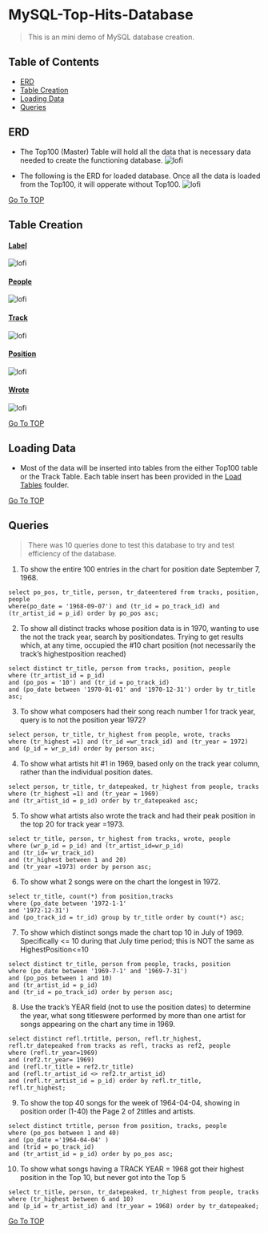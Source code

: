 # MySQL-Top-Hits-Database<a name="TOP"></a>
> This is an mini demo of MySQL database creation. 

## Table of Contents
* [ERD](#ERD)
* [Table Creation](#table-creation)
* [Loading Data](#load-data)
* [Queries](#queries)

## ERD 
- The Top100 (Master) Table will hold all the data that is necessary data needed to create the functioning database.
![lofi](https://github.com/GregPhares/MySQL-Top-Hits-Database/blob/main/Img/Master%20data%20table.PNG)

- The following is the ERD for loaded database. Once all the data is loaded from the Top100, it will opperate without Top100.
![lofi](https://github.com/GregPhares/MySQL-Top-Hits-Database/blob/main/Img/ERD%20database.PNG)

[Go To TOP](#TOP)
## Table Creation 
#### [Label](https://github.com/GregPhares/MySQL-Top-Hits-Database/blob/main/Create%20Tables/Label%20Table.txt)
![lofi](https://github.com/GregPhares/MySQL-Top-Hits-Database/blob/main/Img/Label%20Table%20Desc.PNG)

#### [People](https://github.com/GregPhares/MySQL-Top-Hits-Database/blob/main/Create%20Tables/People%20Table.txt)
![lofi](https://github.com/GregPhares/MySQL-Top-Hits-Database/blob/main/Img/People%20Table%20Desc.PNG)

#### [Track](https://github.com/GregPhares/MySQL-Top-Hits-Database/blob/main/Create%20Tables/Track%20Table.txt)
![lofi](https://github.com/GregPhares/MySQL-Top-Hits-Database/blob/main/Img/Track%20Table%20Desc.png)

#### [Position](https://github.com/GregPhares/MySQL-Top-Hits-Database/blob/main/Create%20Tables/Position%20table.txt)
![lofi](https://github.com/GregPhares/MySQL-Top-Hits-Database/blob/main/Img/Position%20Table%20Desc.png)

#### [Wrote](https://github.com/GregPhares/MySQL-Top-Hits-Database/blob/main/Create%20Tables/Wrote%20Table.txt)
![lofi](https://github.com/GregPhares/MySQL-Top-Hits-Database/blob/main/Img/Wrote%20Table%20Desc.png)

[Go To TOP](#TOP)

## Loading Data
- Most of the data will be inserted into tables from the either Top100 table or the Track Table.  Each table insert has been provided in the [Load Tables](https://github.com/GregPhares/MySQL-Top-Hits-Database/tree/main/Load%20Tables) foulder.

[Go To TOP](#TOP)
## Queries
> There was 10 queries done to test this database to try and test efficiency of the database.
1. To show the entire 100 entries in the chart for position date September 7, 1968.  
```
select po_pos, tr_title, person, tr_dateentered from tracks, position, people 
where(po_date = '1968-09-07') and (tr_id = po_track_id) and 
(tr_artist_id = p_id) order by po_pos asc;
```

2. To show all distinct tracks whose position data is in 1970, wanting to use the not the track year, search by positiondates. Trying to get results which, at any time, occupied the #10 chart position (not necessarily the track’s highestposition reached)
```
select distinct tr_title, person from tracks, position, people 
where (tr_artist_id = p_id) 
and (po_pos = '10') and (tr_id = po_track_id)
and (po_date between '1970-01-01' and '1970-12-31') order by tr_title asc;
```

3. To show what composers had their song reach number 1 for track year, query is to not the position year 1972? 
```
select person, tr_title, tr_highest from people, wrote, tracks 
where (tr_highest =1) and (tr_id =wr_track_id) and (tr_year = 1972)
and (p_id = wr_p_id) order by person asc;
```

4. To show what artists hit #1 in 1969, based only on the track year column, rather than the individual position dates.
```
select person, tr_title, tr_datepeaked, tr_highest from people, tracks 
where (tr_highest =1) and (tr_year = 1969) 
and (tr_artist_id = p_id) order by tr_datepeaked asc;
```

5. To show what artists also wrote the track and had their peak position in the top 20 for track year =1973.
```
select tr_title, person, tr_highest from tracks, wrote, people 
where (wr_p_id = p_id) and (tr_artist_id=wr_p_id) 
and (tr_id= wr_track_id) 
and (tr_highest between 1 and 20)
and (tr_year =1973) order by person asc;
```

6. To show what 2 songs were on the chart the longest in 1972. 
```
select tr_title, count(*) from position,tracks 
where (po_date between '1972-1-1' 
and '1972-12-31') 
and (po_track_id = tr_id) group by tr_title order by count(*) asc;
```

7. To show which distinct songs made the chart top 10 in July of 1969. Specifically <= 10 during that July time period; this is NOT the same as HighestPosition<=10
```
select distinct tr_title, person from people, tracks, position 
where (po_date between '1969-7-1' and '1969-7-31') 
and (po_pos between 1 and 10) 
and (tr_artist_id = p_id) 
and (tr_id = po_track_id) order by person asc;
```

8. Use the track’s YEAR field (not to use the position dates) to determine the year, what song titleswere performed by more than one artist for songs appearing on the chart any time in 1969.
```
select distinct refl.trtitle, person, refl.tr_highest, refl.tr_datepeaked from tracks as refl, tracks as ref2, people 
where (refl.tr_year=1969) 
and (ref2.tr_year= 1969) 
and (refl.tr_title = ref2.tr_title) 
and (refl.tr_artist_id <> ref2.tr_artist_id) 
and (refl.tr_artist_id = p_id) order by refl.tr_title, refl.tr_highest;
```

9. To show the top 40 songs for the week of 1964-04-04, showing in position order (1-40) the
Page 2 of 2titles and artists. 
```
select distinct trtitle, person from position, tracks, people 
where (po_pos between 1 and 40) 
and (po_date ='1964-04-04' )
and (trid = po_track_id) 
and (tr_artist_id = p_id) order by po_pos asc;
```


10. To show what songs having a TRACK YEAR = 1968 got their highest position in the Top 10, but never got into the Top 5
```
select tr_title, person, tr_datepeaked, tr_highest from people, tracks 
where (tr_highest between 6 and 10) 
and (p_id = tr_artist_id) and (tr_year = 1968) order by tr_datepeaked;
```



[Go To TOP](#TOP)
